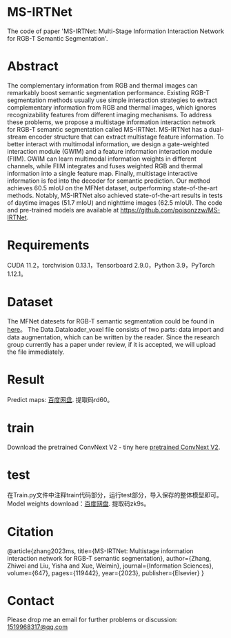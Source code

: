 # MS-IRTNet
The code of paper 'MS-IRTNet: Multi-Stage Information Interaction Network for RGB-T Semantic Segmentation'. 

# Abstract
The complementary information from RGB and thermal images can remarkably boost semantic
segmentation performance. Existing RGB-T segmentation methods usually use simple interaction
strategies to extract complementary information from RGB and thermal images, which ignores
recognizability features from different imaging mechanisms. To address these problems, we
propose a multistage information interaction network for RGB-T semantic segmentation called
MS-IRTNet. MS-IRTNet has a dual-stream encoder structure that can extract multistage feature
information. To better interact with multimodal information, we design a gate-weighted
interaction module (GWIM) and a feature information interaction module (FIIM). GWIM can
learn multimodal information weights in different channels, while FIIM integrates and fuses
weighted RGB and thermal information into a single feature map. Finally, multistage interactive
information is fed into the decoder for semantic prediction. Our method achieves 60.5 mIoU on
the MFNet dataset, outperforming state-of-the-art methods. Notably, MS-IRTNet also achieved
state-of-the-art results in tests of daytime images (51.7 mIoU) and nighttime images (62.5 mIoU).
The code and pre-trained models are available at https://github.com/poisonzzw/MS-IRTNet.

# Requirements
CUDA 11.2，torchvision 0.13.1，Tensorboard 2.9.0，Python 3.9，PyTorch 1.12.1。

# Dataset
The MFNet datesets for RGB-T semantic segmentation could be found in [here](https://www.mi.t.u-tokyo.ac.jp/static/projects/mil_multispectral/)。
The Data.Dataloader_voxel file consists of two parts: data import and data augmentation, which can be written by the reader. Since the research group currently has a paper under review, if it is accepted, we will upload the file immediately.

# Result
Predict maps: [百度网盘](https://pan.baidu.com/s/1T4J-iTgW7nBZWcCTmNsIBQ).
提取码rd60。

# train
Download the pretrained ConvNext V2 - tiny here [pretrained ConvNext V2](https://dl.fbaipublicfiles.com/convnext/convnextv2/im22k/convnextv2_tiny_22k_384_ema.pt).



# test 
在Train.py文件中注释train代码部分，运行test部分，导入保存的整体模型即可。
Model weights download：[百度网盘](https://pan.baidu.com/s/1jhBzhxnfD2_oOhnnTF0zCQ).
提取码zk9s。



# Citation
@article{zhang2023ms,
  title={MS-IRTNet: Multistage information interaction network for RGB-T semantic segmentation},
  author={Zhang, Zhiwei and Liu, Yisha and Xue, Weimin},
  journal={Information Sciences},
  volume={647},
  pages={119442},
  year={2023},
  publisher={Elsevier}
}

# Contact
Please drop me an email for further problems or discussion: 1519968317@qq.com
